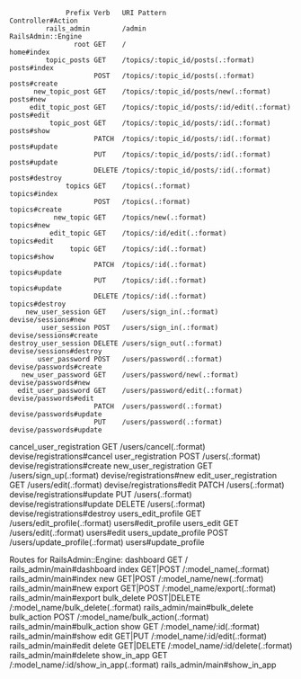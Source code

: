                   Prefix Verb   URI Pattern                                Controller#Action
             rails_admin        /admin                                     RailsAdmin::Engine
                    root GET    /                                          home#index
             topic_posts GET    /topics/:topic_id/posts(.:format)          posts#index
                         POST   /topics/:topic_id/posts(.:format)          posts#create
          new_topic_post GET    /topics/:topic_id/posts/new(.:format)      posts#new
         edit_topic_post GET    /topics/:topic_id/posts/:id/edit(.:format) posts#edit
              topic_post GET    /topics/:topic_id/posts/:id(.:format)      posts#show
                         PATCH  /topics/:topic_id/posts/:id(.:format)      posts#update
                         PUT    /topics/:topic_id/posts/:id(.:format)      posts#update
                         DELETE /topics/:topic_id/posts/:id(.:format)      posts#destroy
                  topics GET    /topics(.:format)                          topics#index
                         POST   /topics(.:format)                          topics#create
               new_topic GET    /topics/new(.:format)                      topics#new
              edit_topic GET    /topics/:id/edit(.:format)                 topics#edit
                   topic GET    /topics/:id(.:format)                      topics#show
                         PATCH  /topics/:id(.:format)                      topics#update
                         PUT    /topics/:id(.:format)                      topics#update
                         DELETE /topics/:id(.:format)                      topics#destroy
        new_user_session GET    /users/sign_in(.:format)                   devise/sessions#new
            user_session POST   /users/sign_in(.:format)                   devise/sessions#create
    destroy_user_session DELETE /users/sign_out(.:format)                  devise/sessions#destroy
           user_password POST   /users/password(.:format)                  devise/passwords#create
       new_user_password GET    /users/password/new(.:format)              devise/passwords#new
      edit_user_password GET    /users/password/edit(.:format)             devise/passwords#edit
                         PATCH  /users/password(.:format)                  devise/passwords#update
                         PUT    /users/password(.:format)                  devise/passwords#update
cancel_user_registration GET    /users/cancel(.:format)                    devise/registrations#cancel
       user_registration POST   /users(.:format)                           devise/registrations#create
   new_user_registration GET    /users/sign_up(.:format)                   devise/registrations#new
  edit_user_registration GET    /users/edit(.:format)                      devise/registrations#edit
                         PATCH  /users(.:format)                           devise/registrations#update
                         PUT    /users(.:format)                           devise/registrations#update
                         DELETE /users(.:format)                           devise/registrations#destroy
      users_edit_profile GET    /users/edit_profile(.:format)              users#edit_profile
              users_edit GET    /users/edit(.:format)                      users#edit
    users_update_profile POST   /users/update_profile(.:format)            users#update_profile

Routes for RailsAdmin::Engine:
  dashboard GET         /                                      rails_admin/main#dashboard
      index GET|POST    /:model_name(.:format)                 rails_admin/main#index
        new GET|POST    /:model_name/new(.:format)             rails_admin/main#new
     export GET|POST    /:model_name/export(.:format)          rails_admin/main#export
bulk_delete POST|DELETE /:model_name/bulk_delete(.:format)     rails_admin/main#bulk_delete
bulk_action POST        /:model_name/bulk_action(.:format)     rails_admin/main#bulk_action
       show GET         /:model_name/:id(.:format)             rails_admin/main#show
       edit GET|PUT     /:model_name/:id/edit(.:format)        rails_admin/main#edit
     delete GET|DELETE  /:model_name/:id/delete(.:format)      rails_admin/main#delete
show_in_app GET         /:model_name/:id/show_in_app(.:format) rails_admin/main#show_in_app

